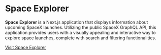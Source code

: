 # Space Explorer

**Space Explorer** is a Next.js application that displays information about upcoming SpaceX launches. Utilizing the public SpaceX GraphQL API, this application provides users with a visually appealing and interactive way to explore space launches, complete with search and filtering functionalities.

[Visit Space Explorer](https://space-explorer-tau.vercel.app)
